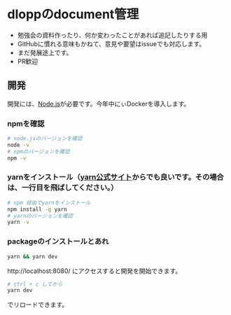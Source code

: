 # dloppのdocument管理

- 勉強会の資料作ったり、何か変わったことがあれば追記したりする用
- GitHubに慣れる意味もかねて、意見や要望はissueでも対応します。
- まだ発展途上です。
- PR歓迎

## 開発
開発には、[Node.js](https://nodejs.org)が必要です。今年中にぃDockerを導入します。

### npmを確認
```bash
# node.jsのバージョンを確認
node -v
# npmのバージョンを確認
npm -v
```

### yarnをインストール（[yarn公式サイト](https://classic.yarnpkg.com/ja/docs/install#windows-stable)からでも良いです。その場合は、一行目を飛ばしてください。）
```bash
# npm 経由でyarnをインストール
npm install -g yarn
# yarnのバージョンを確認
yarn -v
```

### packageのインストールとあれ
```bash
yarn && yarn dev
```

http://localhost:8080/
にアクセスすると開発を開始できます。

```bash
# ctrl + c してから
yarn dev
```
でリロードできます。

